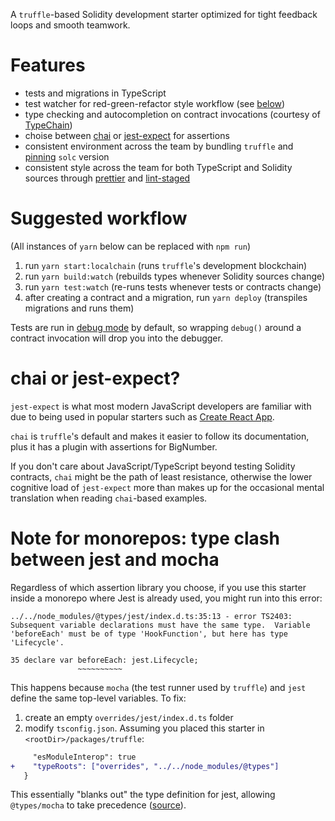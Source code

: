 A `truffle`-based Solidity development starter optimized for tight feedback loops and smooth teamwork.

# Features

- tests and migrations in TypeScript
- test watcher for red-green-refactor style workflow (see [below](#suggested-workflow))
- type checking and autocompletion on contract invocations (courtesy of [TypeChain](https://github.com/dethcrypto/TypeChain))
- choise between [chai](./test/Counter-chai.ts) or [jest-expect](./test/Counter-jest.ts) for assertions
- consistent environment across the team by bundling `truffle` and [pinning](https://github.com/bard/starter-truffle-typescript-prettier-typechain/blob/2a6a450666c38cee3d5c3dfd2bebd3c5aa8b2b26/truffle-config.js#L90) `solc` version
- consistent style across the team for both TypeScript and Solidity sources through [prettier](https://prettier.io/) and [lint-staged](https://github.com/okonet/lint-staged)

# Suggested workflow

(All instances of `yarn` below can be replaced with `npm run`)

1. run `yarn start:localchain` (runs `truffle`'s development blockchain)
1. run `yarn build:watch` (rebuilds types whenever Solidity sources change)
1. run `yarn test:watch` (re-runs tests whenever tests or contracts change)
1. after creating a contract and a migration, run `yarn deploy` (transpiles migrations and runs them)

Tests are run in [debug mode](https://trufflesuite.com/docs/truffle/getting-started/using-the-truffle-debugger/#in-test-debugging) by default, so wrapping `debug()` around a contract invocation will drop you into the debugger.

# chai or jest-expect?

`jest-expect` is what most modern JavaScript developers are familiar with due to being used in popular starters such as [Create React App](https://create-react-app.dev/).

`chai` is `truffle`'s default and makes it easier to follow its documentation, plus it has a plugin with assertions for BigNumber.

If you don't care about JavaScript/TypeScript beyond testing Solidity contracts, `chai` might be the path of least resistance, otherwise the lower cognitive load of `jest-expect` more than makes up for the occasional mental translation when reading `chai`-based examples.

# Note for monorepos: type clash between jest and mocha

Regardless of which assertion library you choose, if you use this starter inside a monorepo where Jest is already used, you might run into this error:

```
../../node_modules/@types/jest/index.d.ts:35:13 - error TS2403: Subsequent variable declarations must have the same type.  Variable 'beforeEach' must be of type 'HookFunction', but here has type 'Lifecycle'.

35 declare var beforeEach: jest.Lifecycle;
               ~~~~~~~~~~
```

This happens because `mocha` (the test runner used by `truffle`) and `jest` define the same top-level variables. To fix:

1. create an empty `overrides/jest/index.d.ts` folder
2. modify `tsconfig.json`. Assuming you placed this starter in `<rootDir>/packages/truffle`:

```diff
     "esModuleInterop": true
+    "typeRoots": ["overrides", "../../node_modules/@types"]
   }
```

This essentially "blanks out" the type definition for jest, allowing `@types/mocha` to take precedence ([source](https://medium.com/@elenasufieva/handling-type-declarations-clash-in-typescript-b05b10723f47)).

